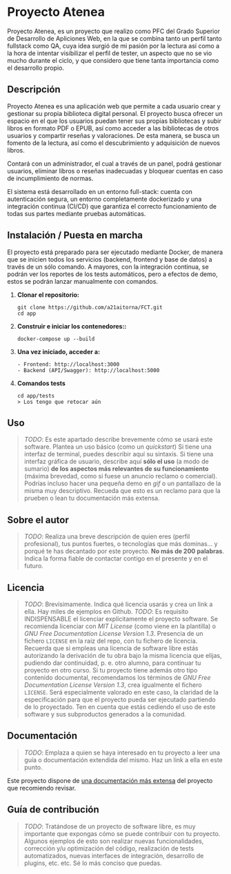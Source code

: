 # Proyecto Atenea
Proyecto Atenea, es un proyecto que realizo como PFC del Grado Superior de Desarrollo de Apliciones Web, en la que se combina tanto un perfil tanto fullstack como QA, cuya idea surgió de mi pasión por la lectura así como a la hora de intentar visibilizar el perfil de tester, un aspecto que no se vio mucho durante el ciclo, y que considero que tiene tanta importancia como el desarrollo propio.

## Descripción
Proyecto Atenea es una aplicación web que permite a cada usuario crear y gestionar su propia biblioteca digital personal.
El proyecto busca ofrecer un espacio en el que los usuarios puedan tener sus propias bibliotecas y subir libros en formato PDF o EPUB, así como acceder a las bibliotecas de otros usuarios y compartir reseñas y valoraciones. De esta manera, se busca un fomento de la lectura, así como el descubrimiento y adquisición de nuevos libros.

Contará con un administrador, el cual a través de un panel, podrá gestionar usuarios, eliminar libros o reseñas inadecuadas y bloquear cuentas en caso de incumplimiento de normas.

El sistema está desarrollado en un entorno full-stack: cuenta con autenticación segura, un entorno completamente dockerizado y una integración continua (CI/CD) que garantiza el correcto funcionamiento de todas sus partes mediante pruebas automáticas.

## Instalación / Puesta en marcha
El proyecto está preparado para ser ejecutado mediante Docker, de manera que se inicien todos los servicios (backend, frontend y base de datos) a través de un sólo comando. A mayores, con la integración continua, se podrán ver los reportes de los tests automáticos, pero a efectos de demo, estos se podrán lanzar manualmente con comandos.

1. **Clonar el repositorio:**
    ~~~
    git clone https://github.com/a21aitorna/FCT.git
    cd app
    ~~~
2. **Construir e iniciar los contenedores::**
    ~~~
    docker-compose up --build
    ~~~
3. **Una vez iniciado, acceder a:**
    ~~~
    - Frontend: http://localhost:3000
    - Backend (API/Swagger): http://localhost:5000
    ~~~
4. **Comandos tests**
    ~~~
    cd app/tests
    > Los tengo que retocar aún
    ~~~
## Uso

> *TODO*: Es este apartado describe brevemente cómo se usará este software. Plantea un uso básico (como un *quickstart*) Si tiene una interfaz de terminal, puedes describir aquí su sintaxis. Si tiene una interfaz gráfica de usuario, describe aquí **sólo el uso** (a modo de sumario) **de los aspectos más relevantes de su funcionamiento** (máxima brevedad, como si fuese un anuncio reclamo o comercial).
> Podrías incluso hacer una pequeña demo en *gif* o un pantallazo de la misma muy descriptivo. Recueda que esto es un reclamo para que la prueben o lean tu documentación más extensa.

## Sobre el autor

> *TODO*: Realiza una breve descripción de quien eres (perfil profesional), tus puntos fuertes, o tecnologías que más dominas... y porqué te has decantado por este proyecto. **No más de 200 palabras**. Indica la forma fiable de contactar contigo en el presente y en el futuro.

## Licencia

> *TODO*: Brevísimamente. Indica qué licencia usarás y crea un link a ella. Hay miles de ejemplos en Github.
> *TODO*: Es requisito INDISPENSABLE el licenciar explícitamente el proyecto software. Se recomienda licenciar con *MIT License* (como viene en la plantilla) o *GNU Free Documentation License Version 1.3*. Presencia de un fichero `LICENSE` en la raiz del repo, con tu fichero de licencia. Recuerda que si empleas una licencia de software libre estás autorizando la derivación de tu obra bajo la misma licencia que elijas, pudiendo dar continuidad, p. e. otro alumno, para continuar tu proyecto en otro curso.
> Si tu proyecto tiene además otro tipo contenido documental, recomendamos los términos de *GNU Free Documentation License Version 1.3*, crea igualmente el fichero `LICENSE`. Será especialmente valorado en este caso, la claridad de la especificación para que el proyecto pueda ser ejecutado partiendo de lo proyectado.
> Ten en cuenta que estás cediendo el uso de este software y sus subproductos generados a la comunidad.

## Documentación

> *TODO*: Emplaza a quien se haya interesado en tu proyecto a leer una guía o documentación extendida del mismo. Haz un link a ella en este punto.

Este proyecto dispone de [una documentación más extensa](doc/doc.md) del proyecto que recomiendo revisar.

## Guía de contribución

> *TODO*: Tratándose de un proyecto de software libre, es muy importante que expongas cómo se puede contribuir con tu proyecto. Algunos ejemplos de esto son realizar nuevas funcionalidades, corrección y/u optimización del código, realización de tests automatizados, nuevas interfaces de integración, desarrollo de plugins, etc. etc. Sé lo más conciso que puedas.
